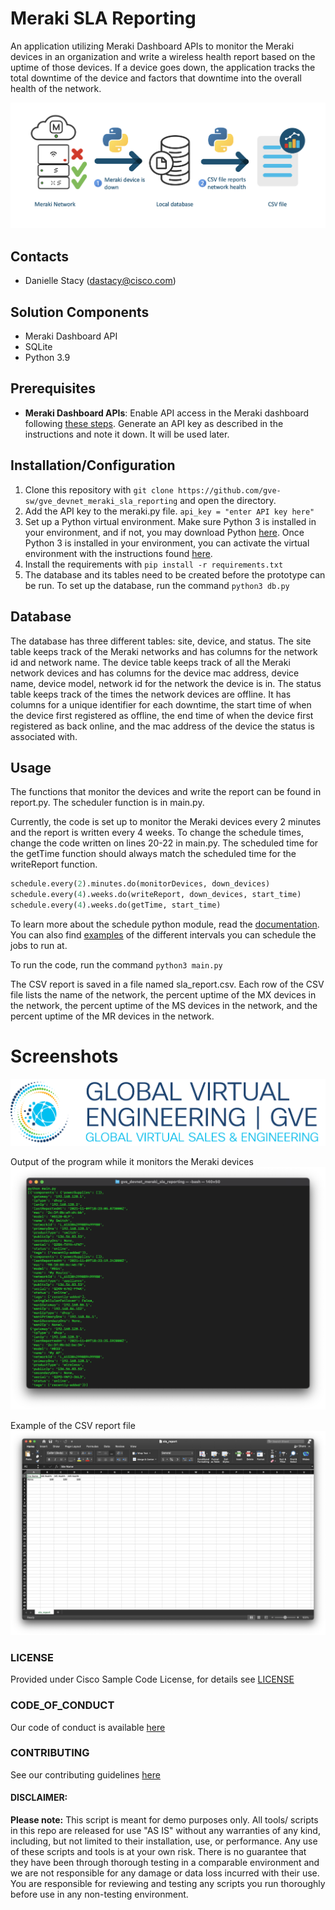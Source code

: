 # Meraki SLA Reporting

An application utilizing Meraki Dashboard APIs to monitor the Meraki devices in an organization and write a wireless health report based on the uptime of those devices. If a device goes down, the application tracks the total downtime of the device and factors that downtime into the overall health of the network.

![High Level Design](IMAGES/meraki_sla_design_icon.png)

## Contacts
* Danielle Stacy (dastacy@cisco.com)

## Solution Components
* Meraki Dashboard API
* SQLite
* Python 3.9

## Prerequisites
- **Meraki Dashboard APIs**: Enable API access in the Meraki dashboard following [these steps](https://documentation.meraki.com/General_Administration/Other_Topics/Cisco_Meraki_Dashboard_API#Enable_API_Access). Generate an API key as described in the instructions and note it down. It will be used later.

## Installation/Configuration
1. Clone this repository with `git clone https://github.com/gve-sw/gve_devnet_meraki_sla_reporting` and open the directory.
2. Add the API key to the meraki.py file. `api_key = "enter API key here"`
3. Set up a Python virtual environment. Make sure Python 3 is installed in your environment, and if not, you may download Python [here](https://www.python.org/downloads). Once Python 3 is installed in your environment, you can activate the virtual environment with the instructions found [here](https://docs.python.org/3/tutorial/venv.html).
4. Install the requirements with `pip install -r requirements.txt`
5. The database and its tables need to be created before the prototype can be run. To set up the database, run the command `python3 db.py`

## Database
The database has three different tables: site, device, and status. The site table keeps track of the Meraki networks and has columns for the network id and network name. The device table keeps track of all the Meraki network devices and has columns for the device mac address, device name, device model, network id for the network the device is in. The status table keeps track of the times the network devices are offline. It has columns for a unique identifier for each downtime, the start time of when the device first registered as offline, the end time of when the device first registered as back online, and the mac address of the device the status is associated with.

## Usage
The functions that monitor the devices and write the report can be found in report.py. The scheduler function is in main.py. 

Currently, the code is set up to monitor the Meraki devices every 2 minutes and the report is written every 4 weeks. To change the schedule times, change the code written on lines 20-22 in main.py. The scheduled time for the getTime function should always match the scheduled time for the writeReport function.

```python
schedule.every(2).minutes.do(monitorDevices, down_devices)
schedule.every(4).weeks.do(writeReport, down_devices, start_time)
schedule.every(4).weeks.do(getTime, start_time)
```

To learn more about the schedule python module, read the [documentation](https://schedule.readthedocs.io/en/stable/index.html). You can also find [examples](https://schedule.readthedocs.io/en/stable/examples.html#run-a-job-every-x-minute) of the different intervals you can schedule the jobs to run at.

To run the code, run the command `python3 main.py`

The CSV report is saved in a file named sla_report.csv. Each row of the CSV file lists the name of the network, the percent uptime of the MX devices in the network, the percent uptime of the MS devices in the network, and the percent uptime of the MR devices in the network. 

# Screenshots

![/IMAGES/0image.png](/IMAGES/0image.png)

Output of the program while it monitors the Meraki devices
![/IMAGES/meraki_sla_terminal.png](/IMAGES/meraki_sla_terminal.png)

Example of the CSV report file
![/IMAGES/meraki_sla_report.png](/IMAGES/meraki_sla_report.png)

### LICENSE

Provided under Cisco Sample Code License, for details see [LICENSE](LICENSE.md)

### CODE_OF_CONDUCT

Our code of conduct is available [here](CODE_OF_CONDUCT.md)

### CONTRIBUTING

See our contributing guidelines [here](CONTRIBUTING.md)

#### DISCLAIMER:
<b>Please note:</b> This script is meant for demo purposes only. All tools/ scripts in this repo are released for use "AS IS" without any warranties of any kind, including, but not limited to their installation, use, or performance. Any use of these scripts and tools is at your own risk. There is no guarantee that they have been through thorough testing in a comparable environment and we are not responsible for any damage or data loss incurred with their use.
You are responsible for reviewing and testing any scripts you run thoroughly before use in any non-testing environment.
